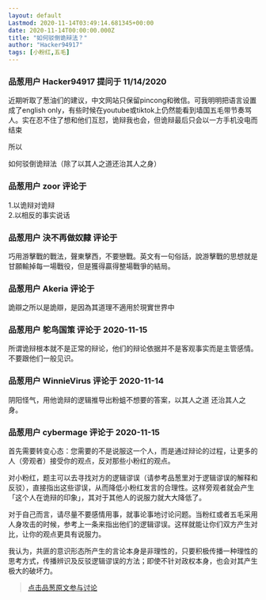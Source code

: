 ```yaml
---
layout: default
Lastmod: 2020-11-14T03:49:14.681345+00:00
date: 2020-11-14T00:00:00.000Z
title: "如何驳倒诡辩法？"
author: "Hacker94917"
tags: [小粉红,五毛]
---
```



### 品葱用户 **Hacker94917** 提问于 11/14/2020
    
近期听取了葱油们的建议，中文网站只保留pincong和微信。可我明明把语言设置成了english only，有些时候在youtube或tiktok上仍然能看到墙国五毛带节奏骂人。实在忍不住了想和他们互怼，诡辩我也会，但诡辩最后只会以一方手机没电而结束  
  
所以  
  
如何驳倒诡辩法（除了以其人之道还治其人之身）
    
                

### 品葱用户 **zoor** 评论于 
        
1.以诡辩对诡辩  
2.以相反的事实说话
        
                

### 品葱用户 **決不再做奴隸** 评论于 
        
巧用游擊戰的戰法，聲東擊西，不要戀戰。英文有一句俗話，說游擊戰的思想就是甘願輸掉每一場戰役，但是獲得贏得整場戰爭的結局。
        
                

### 品葱用户 **Akeria** 评论于 
        
詭辯之所以是詭辯，是因為其道理不適用於現實世界中
        
                

### 品葱用户 **鸵鸟国策** 评论于 2020-11-15
        
所谓诡辩根本就不是正常的辩论，他们的辩论依据并不是客观事实而是主管感情。  
不要跟他们一般见识。
        
                

### 品葱用户 **WinnieVirus** 评论于 2020-11-14
        
阴阳怪气，用他诡辩的逻辑推导出粉蛆不想要的答案，以其人之道 还治其人之身。
        
                

### 品葱用户 **cybermage** 评论于 2020-11-15
        
首先需要转变心态：您需要的不是说服这一个人，而是通过辩论的过程，让更多的人（旁观者）接受你的观点，反对那些小粉红的观点。  
  
对小粉红，题主可以去寻找对方的逻辑谬误（请参考品葱里对于逻辑谬误的解释和反驳），直接指出这些谬误，从而降低小粉红发言的合理性。这样旁观者就会产生「这个人在诡辩的印象」，其对于其他人的说服力就大大降低了。  
  
对于自己而言，请尽量不要感情用事，就事论事地讨论问题。当粉红或者五毛采用人身攻击的时候，参考上一条来指出他们的逻辑谬误。这样就能让你们双方产生对比，让你的观点更具有说服力。  
  
  
我认为，共匪的意识形态所产生的言论本身是非理性的，只要积极传播一种理性的思考方式，传播辨识及反驳逻辑谬误的方法；即使不针对政权本身，也会对其产生极大的破坏力。
        
                





> [点击品葱原文参与讨论](https://pincong.rocks/question/33497)

